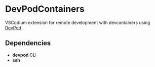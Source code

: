 # DevPodContainers

VSCodium extension for remote development with devcontainers using [DevPod](https://github.com/loft-sh/devpod).

## Dependencies

- **devpod** CLI
- **ssh**
